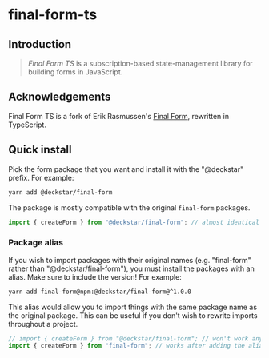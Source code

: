 # final-form-ts

## Introduction

> _Final Form TS_ is a subscription-based state-management library for building forms in JavaScript.

## Acknowledgements

Final Form TS is a fork of Erik Rasmussen's [Final Form](https://github.com/final-form/final-form), rewritten in TypeScript.

## Quick install

Pick the form package that you want and install it with the "@deckstar" prefix. For example:

```bash
yarn add @deckstar/final-form
```

The package is mostly compatible with the original `final-form` packages.

```ts
import { createForm } from "@deckstar/final-form"; // almost identical to the original final-form
```

### Package alias

If you wish to import packages with their original names (e.g. "final-form" rather than "@deckstar/final-form"), you must install the packages with an alias. Make sure to include the version! For example:

```bash
yarn add final-form@npm:@deckstar/final-form@^1.0.0
```

This alias would allow you to import things with the same package name as the original package. This can be useful if you don't wish to rewrite imports throughout a project.

```ts
// import { createForm } from "@deckstar/final-form"; // won't work anymore
import { createForm } from "final-form"; // works after adding the alias!
```
